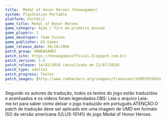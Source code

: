 ```yaml
---
title:  Medal of Honor Heroes (hnnewgames)
system: PlayStation Portable
platform: Portátil
game_title: Medal of Honor Heroes
game_category: Ação / Tiro em primeira pessoa
game_players: 1
game_developer: Team Fusion
game_publisher: EA Games
game_release_date: 20/10/2006
patch_group: HNNEWGAMES
patch_site: https://hnnewgamesofficial.blogspot.com.br/
patch_version: 1.0
patch_release: 14/02/2018 (atualizado em 21/07/2018)
patch_type: xdelta3
patch_progress: Textos
patch_images: [http://www.romhackers.org/imagens/traducoes/%5BPSP%5D%20Medal%20of%20Honor%20Heroes%20-%20hnnewgames%20-%201.jpg,http://www.romhackers.org/imagens/traducoes/%5BPSP%5D%20Medal%20of%20Honor%20Heroes%20-%20hnnewgames%20-%202.jpg,http://www.romhackers.org/imagens/traducoes/%5BPSP%5D%20Medal%20of%20Honor%20Heroes%20-%20hnnewgames%20-%203.jpg]
---
```

Segundo os autores da tradução, todos os textos do jogo estão traduzidos e acentuados e os vídeos foram legendados.OBS: Leia o arquivo Leia-me.txt para saber como deixar o jogo traduzido em português.ATENÇÃO:O patch de tradução deve ser aplicado em uma imagem de UMD em formato ISO da versão americana (ULUS-10141) do jogo Medal of Honor Heroes.